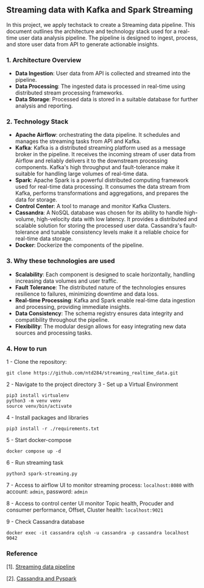 ## Streaming data with Kafka and Spark Streaming
In this project, we apply techstack to create a Streaming data pipeline.
This document outlines the architecture and technology stack used for a real-time user data analysis pipeline.
The pipeline is designed to ingest, process, and store user data from API to generate actionable insights.

### 1. Architecture Overview
* **Data Ingestion**: User data from API is collected and streamed into the pipeline.
* **Data Processing**: The ingested data is processed in real-time using distributed stream processing frameworks.
* **Data Storage**: Processed data is stored in a suitable database for further analysis and reporting.

### 2. Technology Stack

* **Apache Airflow**: orchestrating the data pipeline. It schedules and manages the streaming tasks from API and Kafka.
* **Kafka**: Kafka is a distributed streaming platform used as a message broker in the pipeline. It receives the incoming stream of user data from Airflow and reliably delivers it to the downstream processing components. Kafka's high throughput and fault-tolerance make it suitable for handling large volumes of real-time data.
* **Spark**: Apache Spark is a powerful distributed computing framework used for real-time data processing. It consumes the data stream from Kafka, performs transformations and aggregations, and prepares the data for storage.
* **Control Center**: A tool to manage and monitor Kafka Clusters.
* **Cassandra**: A NoSQL database was chosen for its ability to handle high-volume, high-velocity data with low latency. It provides a distributed and scalable solution for storing the processed user data. Cassandra's fault-tolerance and tunable consistency levels make it a reliable choice for real-time data storage.
* **Docker**: Dockerize the components of the pipeline.

### 3. Why these technologies are used

* **Scalability**: Each component is designed to scale horizontally, handling increasing data volumes and user traffic.
* **Fault Tolerance**: The distributed nature of the technologies ensures resilience to failures, minimizing downtime and data loss.
* **Real-time Processing**: Kafka and Spark enable real-time data ingestion and processing, providing immediate insights.
* **Data Consistency**: The schema registry ensures data integrity and compatibility throughout the pipeline.
* **Flexibility**: The modular design allows for easy integrating new data sources and processing tasks.
### 4. How to run
1 - Clone the repository:
```
git clone https://github.com/ntd284/streaming_realtime_data.git
```
2 - Navigate to the project directory
3 - Set up a Virtual Environment 
```
pip3 install virtualenv
python3 -m venv venv
source venv/bin/activate
```
4 - Install packages and libraries
```
pip3 install -r ./requirements.txt
```
5 - Start docker-compose
```
docker compose up -d
```
6 - Run streaming task
```
python3 spark-streaming.py
```
7 - Access to airflow UI to monitor streaming process: `localhost:8080` with account: `admin`, password: `admin`

8 - Access to control center UI monitor Topic health, Procuder and consumer performance, Offset, Cluster health: `localhost:9021`

9 - Check Cassandra database
```
docker exec -it cassandra cqlsh -u cassandra -p cassandra localhost 9042
```
### Reference
[1]. [Streaming data pipeline](https://www.youtube.com/watch?v=GqAcTrqKcrY)

[2]. [Cassandra and Pyspark](https://medium.com/@yoke_techworks/cassandra-and-pyspark-5d7830512f19)
